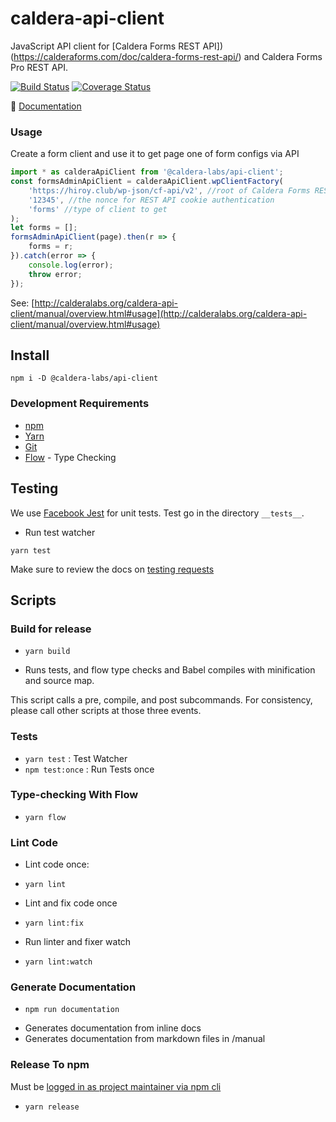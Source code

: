 # caldera-api-client
JavaScript API client for [Caldera Forms REST API])(https://calderaforms.com/doc/caldera-forms-rest-api/) and Caldera Forms Pro REST API.

[![Build Status](https://travis-ci.org/calderawp/caldera-api-client.svg?branch=master)](https://travis-ci.org/calderawp/caldera-api-client)
[![Coverage Status](https://coveralls.io/repos/github/calderawp/caldera-api-client/badge.svg?branch=master)](https://coveralls.io/github/calderawp/caldera-api-client?branch=master)

🌋 [Documentation](http://calderalabs.org/caldera-api-client/)

### Usage
Create a form client and use it to get page one of form configs via API
```js
import * as calderaApiClient from '@caldera-labs/api-client';
const formsAdminApiClient = calderaApiClient.wpClientFactory(
	'https://hiroy.club/wp-json/cf-api/v2', //root of Caldera Forms REST API namepace
    '12345', //the nonce for REST API cookie authentication
    'forms' //type of client to get
);
let forms = [];
formsAdminApiClient(page).then(r => {
	forms = r;
}).catch(error => {
	console.log(error);
	throw error;
});
```


See: [http://calderalabs.org/caldera-api-client/manual/overview.html#usage](http://calderalabs.org/caldera-api-client/manual/overview.html#usage)

## Install
`npm i -D @caldera-labs/api-client`

### Development Requirements
* [npm](https://www.npmjs.com/get-npm)
* [Yarn](https://yarnpkg.com/lang/en/docs/install/#mac-stable)
* [Git]()
* [Flow](https://flow.org/en/docs/install/) - Type Checking


## Testing

We use [Facebook Jest](https://facebook.github.io/jest/) for unit tests. Test go in the directory `__tests__`.

* Run test watcher
```
yarn test
```

Make sure to review the docs on [testing requests](http://calderalabs.org/caldera-api-client/manual/overview.html#mocking-requests)

## Scripts

### Build for release
* `yarn build`
- Runs tests, and flow type checks and Babel compiles with minification and source map.

This script calls a pre, compile, and post subcommands.  For consistency, please call other scripts at those three events.

### Tests
* `yarn test` : Test Watcher
* `npm test:once` : Run Tests once

### Type-checking With Flow
* `yarn flow`

### Lint Code
* Lint code once:
- `yarn lint`
* Lint and fix code once
- `yarn lint:fix`
* Run linter and fixer watch
- `yarn lint:watch`

### Generate Documentation
* `npm run documentation`
- Generates documentation from inline docs
- Generates documentation from markdown files in /manual

### Release To npm
Must be [logged in as project maintainer via npm cli](https://docs.npmjs.com/cli/adduser)

* `yarn release`